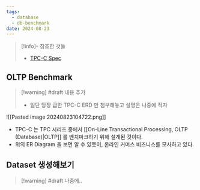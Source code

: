 ```yaml
---
tags:
  - database
  - db-benchmark
date: 2024-08-23
---
```

> [!info]- 참조한 것들
> - [TPC-C Spec](https://tpc.org/TPC_Documents_Current_Versions/pdf/tpc-c_v5.11.0.pdf)

## OLTP Benchmark

> [!warning] #draft 내용 추가
> - 일단 당장 급한 TPC-C ERD 만 첨부해놓고 설명은 나중에 적자

![[Pasted image 20240823104722.png]]

- TPC-C 는 TPC 시리즈 중에서 [[On-Line Transactional Processing, OLTP (Database)|OLTP]] 를 벤치마크하기 위해 설계된 것이다.
- 위의 ER Diagram 을 보면 알 수 있듯이, 온라인 커머스 비즈니스를 모사하고 있다.

## Dataset 생성해보기

> [!warning] #draft 나중에..